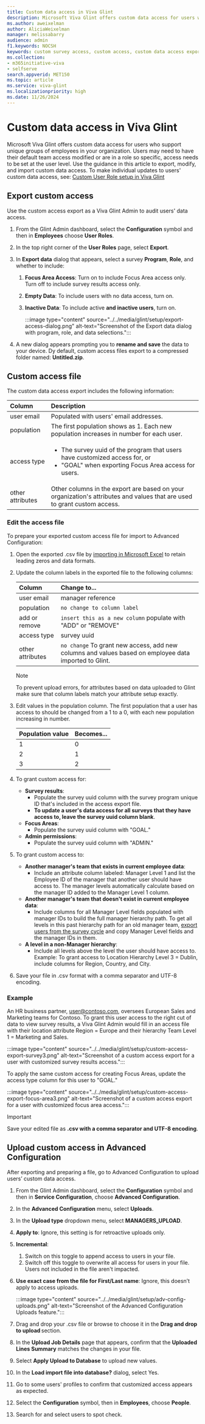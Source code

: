 ```yaml
---
title: Custom data access in Viva Glint
description: Microsoft Viva Glint offers custom data access for users who support unique groups of employees in your organization.
ms.author: aweixelman
author: AliciaWeixelman
manager: melissabarry
audience: admin
f1.keywords: NOCSH
keywords: custom survey access, custom access, custom data access export, user access, data access export
ms.collection:  
- m365initiative-viva
- selfserve 
search.appverid: MET150 
ms.topic: article
ms.service: viva-glint
ms.localizationpriority: high
ms.date: 11/26/2024
---
```


# Custom data access in Viva Glint

Microsoft Viva Glint offers custom data access for users who support unique groups of employees in your organization. Users may need to have their default team access modified or are in a role so specific, access needs to be set at the user level. Use the guidance in this article to export, modify, and import custom data access. To make individual updates to users' custom data access, see: [Custom User Role setup in Viva Glint](custom-user-role.md)

## Export custom access

Use the custom access export as a Viva Glint Admin to audit users' data access.

1. From the Glint Admin dashboard, select the **Configuration** symbol and then in **Employees** choose **User Roles**.
2. In the top right corner of the **User Roles** page, select **Export**.
3. In **Export data** dialog that appears, select a survey **Program**, **Role**, and whether to include:
   1. **Focus Area Access**: Turn on to include Focus Area access only. Turn off to include survey results access only.
   2. **Empty Data**: To include users with no data access, turn on.
   3. **Inactive Data**: To include active **and inactive users**, turn on.
  
      :::image type="content" source="../../media/glint/setup/export-access-dialog.png" alt-text="Screenshot of the Export data dialog with program, role, and data selections.":::  
      
4. A new dialog appears prompting you to **rename and save** the data to your device. Dy default, custom access files export to a compressed folder named: **Untitled.zip**.

## Custom access file

The custom data access export includes the following information:

|Column  |Description   |
|:----------|:-----------|
|user email     | Populated with users' email addresses.       |
|population     | The first population shows as 1. Each new population increases in number for each user. |
|access type   | <ul><li>The survey uuid of the program that users have customized access for, or</li> <li>"GOAL" when exporting Focus Area access for users.</li> </ul>      |
|other attributes    | Other columns in the export are based on your organization's attributes and values that are used to grant custom access. |

### Edit the access file

To prepare your exported custom access file for import to Advanced Configuration:

1. Open the exported .csv file by [importing in Microsoft Excel](https://support.microsoft.com/office/import-data-from-a-csv-html-or-text-file-b62efe49-4d5b-4429-b788-e1211b5e90f6) to retain leading zeros and data formats.
2. Update the column labels in the exported file to the following columns:

   |Column  |Change to...   |
   |:----------|:-----------|
   |user email     | manager reference   |
   |population     | `no change to column label` |
   |add or remove     | `insert this as a new column` populate with "ADD" or "REMOVE" |
   |access type   | survey uuid |
   |other attributes    | `no change` To grant new access, add new columns and values based on employee data imported to Glint. |

   > [!NOTE]
   > To prevent upload errors, for attributes based on data uploaded to Glint make sure that column labels match your attribute setup exactly.
 
3. Edit values in the population column. The first population that a user has access to should be changed from a 1 to a 0, with each new population increasing in number.
   
   |Population value |Becomes...   |
   |:----------|:-----------|
   |1    | 0 |
   |2    | 1 |
   |3    | 2 |
   
5. To grant custom access for:
   - **Survey results**:
      - Populate the survey uuid column with the survey program unique ID that's included in the access export file.
      - **To update a user's data access for all surveys that they have access to, leave the survey uuid column blank**.
   - **Focus Areas**:
      - Populate the survey uuid column with "GOAL."
   - **Admin permissions**:
      - Populate the survey uuid column with "ADMIN."
6. To grant custom access to: 
   - **Another manager's team that exists in current employee data**:
      - Include an attribute column labeled: Manager Level 1 and list the Employee ID of the manager that another user should have access to. The manager levels automatically calculate based on the manager ID added to the Manager Level 1 column.
   - **Another manager's team that doesn't exist in current employee data**:
      - Include columns for all Manager Level fields populated with manager IDs to build the full manager hierarchy path. To get all levels in this past hierarchy path for an old manager team, [export users from the survey cycle](/viva/glint/setup/glint-data-apps#export_users_from_survey_cycle) and copy Manager Level fields and the manager IDs in them.
   - **A level in a non-Manager hierarchy**:
      - Include all levels above the level the user should have access to. Example: To grant access to Location Hierarchy Level 3 = Dublin, include columns for Region, Country, and City.
7. Save your file in .csv format with a comma separator and UTF-8 encoding.

### Example

An HR business partner, user@contoso.com, oversees European Sales and Marketing teams for Contoso. To grant this user access to the right cut of data to view survey results, a Viva Glint Admin would fill in an access file with their location attribute Region = Europe and their hierarchy Team Level 1 = Marketing and Sales.

:::image type="content" source="../../media/glint/setup/custom-access-export-survey3.png" alt-text="Screenshot of a custom access export for a user with customized survey results access.":::

To apply the same custom access for creating Focus Areas, update the access type column for this user to "GOAL."

:::image type="content" source="../../media/glint/setup/custom-access-export-focus-area3.png" alt-text="Screenshot of a custom access export for a user with customized focus area access.":::

> [!IMPORTANT]
> Save your edited file as **.csv with a comma separator and UTF-8 encoding**.

## Upload custom access in Advanced Configuration

After exporting and preparing a file, go to Advanced Configuration to upload users’ custom data access.

1. From the Glint Admin dashboard, select the **Configuration** symbol and then in **Service Configuration**, choose **Advanced Configuration**.
2. In the **Advanced Configuration** menu, select **Uploads**.
3. In the **Upload type** dropdown menu, select **MANAGERS_UPLOAD**.
4. **Apply to**: Ignore, this setting is for retroactive uploads only.
5. **Incremental**:
   1. Switch on this toggle to append access to users in your file.
   2. Switch off this toggle to overwrite all access for users in your file. Users not included in the file aren't impacted.
6. **Use exact case from the file for First/Last name**: Ignore, this doesn’t apply to access uploads.

   :::image type="content" source="../../media/glint/setup/adv-config-uploads.png" alt-text="Screenshot of the Advanced Configuration Uploads feature.":::

7. Drag and drop your .csv file or browse to choose it in the **Drag and drop to upload** section.
8. In the **Upload Job Details** page that appears, confirm that the **Uploaded Lines Summary** matches the changes in your file.
9. Select **Apply Upload to Database** to upload new values.
10. In the **Load import file into database?** dialog, select Yes.
11. Go to some users' profiles to confirm that customized access appears as expected.
   1. Select the **Configuration** symbol, then in **Employees**, choose **People**.
   2. Search for and select users to spot check.
